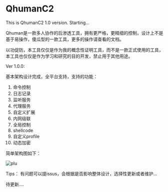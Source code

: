 # QhumanC2
This is QhumanC2 1.0 version. Starting...

Qhuman是一款多人协作的后渗透工具，拥有更严格，更精细的控制，设计上不是基于易操作，傻瓜型的一款工具，更多的操作请查看的文档。

以功促防，本工具仅仅是作为我的概念性证明工具，而不是一款正式使用的工具，本工具也仅仅是作为学习和研究的目的开发，禁止用于其他用途。

Ver 1.0.0: 
  
  基本架构设计完成，全平台支持，支持的功能：
  1. 命令控制
  2. 日志记录
  3. 监听服务
  4. 代理服务
  5. 自定义扩展
  6. 内网级联
  7. 全局控制
  8. shellcode
  9. 自定义profile
  10. 动态加密

简单架构图如下：

![plu](https://github.com/angels520/QhumanC2/assets/65804806/1412ec20-e673-4e1e-b90a-a955d9ed9251)


Tips： 有问题可以提issus，会根据是否影响整体设计，选择性更新或者维护...

待更新....
